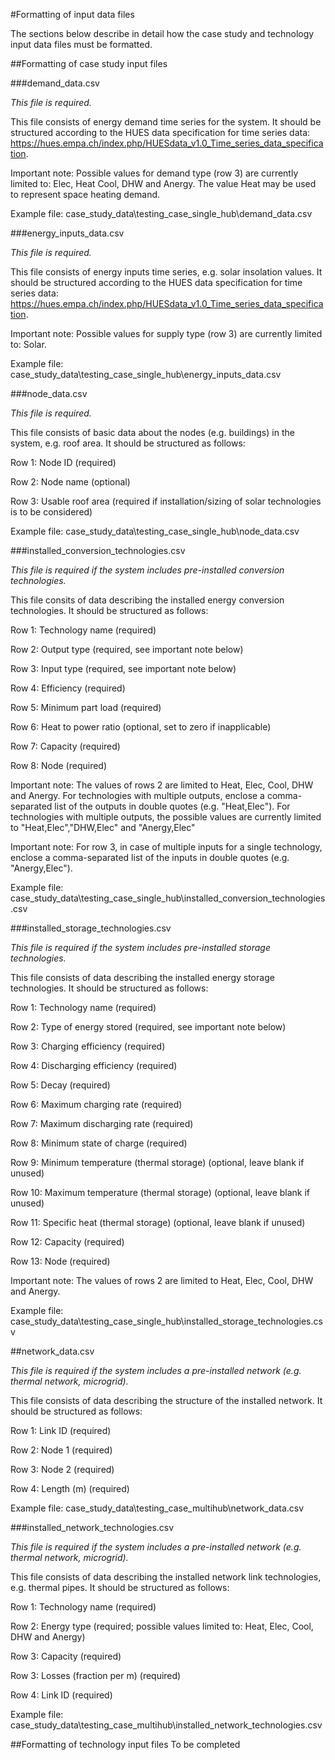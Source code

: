 #Formatting of input data files

The sections below describe in detail how the case study and technology input data files must be formatted.

##Formatting of case study input files

###demand_data.csv

_This file is required._

This file consists of energy demand time series for the system.  It should be structured according to the HUES data specification for time series data: https://hues.empa.ch/index.php/HUESdata_v1.0_Time_series_data_specification.

Important note: Possible values for demand type (row 3) are currently limited to: Elec, Heat Cool, DHW and Anergy.  The value Heat may be used to represent space heating demand.

Example file: case_study_data\testing_case_single_hub\demand_data.csv

###energy_inputs_data.csv

_This file is required._

This file consists of energy inputs time series, e.g. solar insolation values.  It should be structured according to the HUES data specification for time series data: https://hues.empa.ch/index.php/HUESdata_v1.0_Time_series_data_specification.

Important note: Possible values for supply type (row 3) are currently limited to: Solar.  

Example file: case_study_data\testing_case_single_hub\energy_inputs_data.csv

###node_data.csv

_This file is required._

This file consists of basic data about the nodes (e.g. buildings) in the system, e.g. roof area.  It should be structured as follows:

Row 1: Node ID (required)

Row 2: Node name (optional)

Row 3: Usable roof area (required if installation/sizing of solar technologies is to be considered)

Example file: case_study_data\testing_case_single_hub\node_data.csv

###installed_conversion_technologies.csv

_This file is required if the system includes pre-installed conversion technologies._

This file consits of data describing the installed energy conversion technologies.  It should be structured as follows:

Row 1: Technology name (required)

Row 2: Output type (required, see important note below)

Row 3: Input type (required, see important note below)

Row 4: Efficiency (required)

Row 5: Minimum part load (required)

Row 6: Heat to power ratio (optional, set to zero if inapplicable)

Row 7: Capacity (required)

Row 8: Node (required)

Important note: The values of rows 2 are limited to Heat, Elec, Cool, DHW and Anergy. For technologies with multiple outputs, enclose a comma-separated list of the outputs in double quotes (e.g. "Heat,Elec"). For technologies with multiple outputs, the possible values are currently limited to "Heat,Elec","DHW,Elec" and "Anergy,Elec"

Important note: For row 3, in case of multiple inputs for a single technology, enclose a comma-separated list of the inputs in double quotes (e.g. "Anergy,Elec").

Example file: case_study_data\testing_case_single_hub\installed_conversion_technologies.csv

###installed_storage_technologies.csv

_This file is required if the system includes pre-installed storage technologies._

This file consists of data describing the installed energy storage technologies.  It should be structured as follows:

Row 1: Technology name (required)

Row 2: Type of energy stored (required, see important note below)

Row 3: Charging efficiency (required)

Row 4: Discharging efficiency (required)

Row 5: Decay (required)

Row 6: Maximum charging rate (required)

Row 7: Maximum discharging rate (required)

Row 8: Minimum state of charge (required)

Row 9: Minimum temperature (thermal storage) (optional, leave blank if unused)

Row 10: Maximum temperature (thermal storage) (optional, leave blank if unused)

Row 11: Specific heat (thermal storage) (optional, leave blank if unused)

Row 12: Capacity (required)

Row 13: Node (required)

Important note: The values of rows 2 are limited to Heat, Elec, Cool, DHW and Anergy.

Example file: case_study_data\testing_case_single_hub\installed_storage_technologies.csv

##network_data.csv

_This file is required if the system includes a pre-installed network (e.g. thermal network, microgrid)._

This file consists of data describing the structure of the installed network.  It should be structured as follows:

Row 1: Link ID (required)

Row 2: Node 1 (required)

Row 3: Node 2 (required)

Row 4: Length (m) (required)

Example file: case_study_data\testing_case_multihub\network_data.csv

###installed_network_technologies.csv

_This file is required if the system includes a pre-installed network (e.g. thermal network, microgrid)._

This file consists of data describing the installed network link technologies, e.g. thermal pipes.  It should be structured as follows:

Row 1: Technology name (required)

Row 2: Energy type (required; possible values limited to: Heat, Elec, Cool, DHW and Anergy)

Row 3: Capacity (required)

Row 3: Losses (fraction per m) (required)

Row 4: Link ID (required)

Example file: case_study_data\testing_case_multihub\installed_network_technologies.csv


##Formatting of technology input files
To be completed
